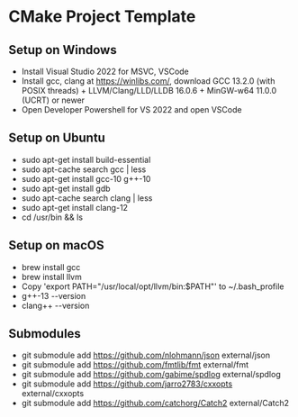 # CMake Project Template

## Setup on Windows

- Install Visual Studio 2022 for MSVC, VSCode
- Install gcc, clang at https://winlibs.com/, download GCC 13.2.0 (with POSIX threads) + LLVM/Clang/LLD/LLDB 16.0.6 + MinGW-w64 11.0.0 (UCRT) or newer
- Open Developer Powershell for VS 2022 and open VSCode

## Setup on Ubuntu

- sudo apt-get install build-essential
- sudo apt-cache search gcc | less
- sudo apt-get install gcc-10 g++-10
- sudo apt-get install gdb
- sudo apt-cache search clang | less
- sudo apt-get install clang-12
- cd /usr/bin && ls

## Setup on macOS

- brew install gcc
- brew install llvm
- Copy 'export PATH="/usr/local/opt/llvm/bin:$PATH"' to ~/.bash_profile
- g++-13 --version
- clang++ --version

## Submodules

- git submodule add https://github.com/nlohmann/json external/json
- git submodule add https://github.com/fmtlib/fmt external/fmt
- git submodule add https://github.com/gabime/spdlog external/spdlog
- git submodule add https://github.com/jarro2783/cxxopts external/cxxopts
- git submodule add https://github.com/catchorg/Catch2 external/Catch2
